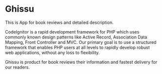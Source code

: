 Ghissu
======

This is App for book reviews and detailed description.

CodeIgnitor is a rapid development framework for PHP which uses commonly known design patterns like Active Record, Association Data Mapping, Front Controller and MVC. Our primary goal is to use a structured framework that enables PHP users at all levels to rapidly develop robust web applications, without any loss to flexibility.

Ghissu is product for book reviews their information and fastest delivery for our readers.
